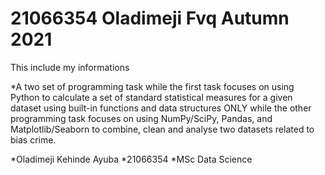 # 21066354 Oladimeji Fvq Autumn 2021
This include my informations

*A two set of programming task while  the first task focuses on using Python to calculate a set of standard statistical measures for a given dataset using built-in functions and data structures ONLY while the other programming task focuses on using NumPy/SciPy, Pandas, and Matplotlib/Seaborn to combine, clean and analyse two datasets related to bias crime. 

*Oladimeji Kehinde Ayuba
*21066354
*MSc Data Science

